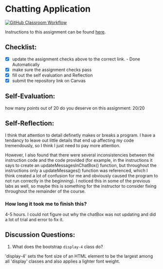 Chatting Application
=====================
[![GitHub Classroom Workflow](https://github.com/IT3049C-Reed-SP23/lab-chatting-application-scarbrse/actions/workflows/classroom.yml/badge.svg)](https://github.com/IT3049C-Reed-SP23/lab-chatting-application-scarbrse/actions/workflows/classroom.yml)

Instructions to this assignment can be found [here](https://reedws.github.io/IT3049C/coursework/labs/chatting-app/).

## Checklist:
- [x] update the assignment checks above to the correct link. - Done Automatically
- [x] make sure the assignment checks pass
- [x] fill out the self evaluation and Reflection
- [x] submit the repository link on Canvas

## Self-Evaluation:

how many points out of 20 do you deserve on this assignment: 20/20

## Self-Reflection:
<!-- Write your self-reflection under this line -->

I think that attention to detail definetly makes or breaks a program. I have a tendancy to leave out little details that end up affecting my code tremendously, so I think I just need to pay more attention. 

However, I also found that there were several inconsistencies between the instruction code and the code provided (for example, in the instructions it says to create an updateMessagesInChatBox() function, but throughout the instructions only a updateMessages() function was referenced, which I think created a lot of confusion for me and obviously caused the program to not run correctly in the beginning). I noticed this in some of the previous labs as well, so maybe this is something for the instructor to consider fixing throughout the remainder of the course.

### How long it took me to finish this?

4-5 hours. I could not figure out why the chatBox was not updating and did a lot of trial and error to fix it. 

## Discussion Questions:
1. What does the bootstrap `display-4` class do?

'display-4' sets the font size of an HTML element to be the largest among all 'display' classes and also applies a lighter font weight. 
